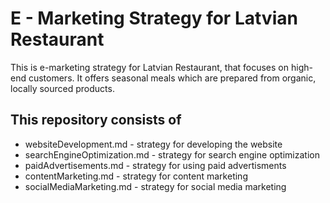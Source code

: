 # E - Marketing Strategy for Latvian Restaurant #

This is e-marketing strategy for Latvian Restaurant, that focuses on high-end customers. It offers seasonal meals which are prepared from organic, locally sourced products.

## This repository consists of ##

+ websiteDevelopment.md - strategy for developing the website
+ searchEngineOptimization.md - strategy for search engine optimization
+ paidAdvertisements.md - strategy for using paid advertisments
+ contentMarketing.md - strategy for content marketing
+ socialMediaMarketing.md - strategy for social media marketing
